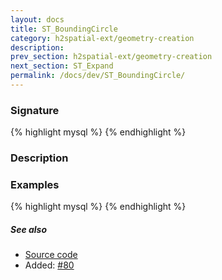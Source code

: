 ```yaml
---
layout: docs
title: ST_BoundingCircle
category: h2spatial-ext/geometry-creation
description: 
prev_section: h2spatial-ext/geometry-creation
next_section: ST_Expand
permalink: /docs/dev/ST_BoundingCircle/
---
```


### Signature

{% highlight mysql %}
{% endhighlight %}

### Description

### Examples

{% highlight mysql %}
{% endhighlight %}

##### See also

* <a href="https://github.com/irstv/H2GIS/blob/daac86bd76645c6ec94b356e24db93ae74fe539c/h2spatial-ext/src/main/java/org/h2gis/h2spatialext/function/spatial/create/ST_BoundingCircle.java" target="_blank">Source code</a>
* Added: <a href="https://github.com/irstv/H2GIS/pull/80" target="_blank">#80</a>
